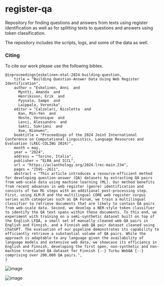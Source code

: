 # register-qa

Repository for finding questions and answers from texts using register identification as well as for splitting texts to questions and answers using token classification.

The repository includes the scripts, logs, and some of the data as well.

### Citing
To cite our work please use the following bibtex.

```
@inproceedings{eskelinen-etal-2024-building-question,
    title = "Building Question-Answer Data Using Web Register Identification",
    author = "Eskelinen, Anni  and
      Myntti, Amanda  and
      Henriksson, Erik  and
      Pyysalo, Sampo  and
      Laippala, Veronika",
    editor = "Calzolari, Nicoletta  and
      Kan, Min-Yen  and
      Hoste, Veronique  and
      Lenci, Alessandro  and
      Sakti, Sakriani  and
      Xue, Nianwen",
    booktitle = "Proceedings of the 2024 Joint International Conference on Computational Linguistics, Language Resources and Evaluation (LREC-COLING 2024)",
    month = may,
    year = "2024",
    address = "Torino, Italia",
    publisher = "ELRA and ICCL",
    url = "https://aclanthology.org/2024.lrec-main.234",
    pages = "2595--2611",
    abstract = "This article introduces a resource-efficient method for developing question-answer (QA) datasets by extracting QA pairs from web-scale data using machine learning (ML). Our method benefits from recent advances in web register (genre) identification and consists of two ML steps with an additional post-processing step. First, using XLM-R and the multilingual CORE web register corpus series with categories such as QA Forum, we train a multilingual classifier to retrieve documents that are likely to contain QA pairs from web-scale data. Second, we develop a NER-style token classifier to identify the QA text spans within these documents. To this end, we experiment with training on a semi-synthetic dataset built on top of the English LFQA, a small set of manually cleaned web QA pairs in English and Finnish, and a Finnish web QA pair dataset cleaned using ChatGPT. The evaluation of our pipeline demonstrates its capability to efficiently retrieve a substantial volume of QA pairs. While the approach is adaptable to any language given the availability of language models and extensive web data, we showcase its efficiency in English and Finnish, developing the first open, non-synthetic and non-machine translated QA dataset for Finnish {--} Turku WebQA {--} comprising over 200,000 QA pairs.",
}
```


![image](https://github.com/TurkuNLP/register-qa/assets/92675015/39b67d70-630e-46e7-8308-514732e0d3f0)

![image](https://github.com/TurkuNLP/register-qa/assets/92675015/953199c8-1057-4b31-9ad5-68bb22604bd4)
